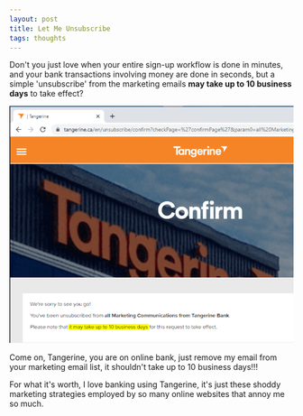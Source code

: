```yaml
---
layout: post
title: Let Me Unsubscribe
tags: thoughts
---
```


Don't you just love when your entire sign-up workflow is done in minutes, and your bank transactions involving money are done in seconds, but a simple 'unsubscribe' from the marketing emails **may take up to 10 business days** to take effect?

<div class="random centered">
  <a target="_blank" href="../images/random/tangerine.png">
    <img src="../images/random/tangerine.png" alt="Tangerine">
  </a>
</div>

Come on, Tangerine, you are on online bank, just remove my email from your marketing email list, it shouldn't take up to 10 business days!!!

For what it's worth, I love banking using Tangerine, it's just these shoddy marketing strategies employed by so many online websites that annoy me so much. 

